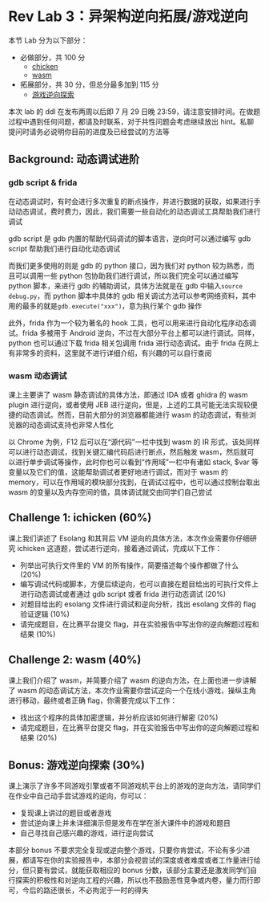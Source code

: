 # Rev Lab 3：异架构逆向拓展/游戏逆向

本节 Lab 分为以下部分：

- 必做部分，共 100 分
  - [chicken](#challenge-1-ichicken-60)
  - [wasm](#challenge-2-wasm-40)
- 拓展部分，共 30 分，但总分最多加到 115 分
  - [游戏逆向探索](#bonus-30)

本次 lab 的 ddl 在发布两周以后即 7 月 29 日晚 23:59，请注意安排时间。在做题过程中遇到任何问题，都请及时联系，对于共性问题会考虑继续放出 hint。私聊提问时请务必说明你目前的进度及已经尝试的方法等

## Background: 动态调试进阶

### gdb script & frida

在动态调试时，有时会进行多次重复的断点操作，并进行数据的获取，如果进行手动动态调试，费时费力，因此，我们需要一些自动化的动态调试工具帮助我们进行调试

gdb script 是 gdb 内置的帮助代码调试的脚本语言，逆向时可以通过编写 gdb script 帮助我们进行自动化动态调试

而我们更多使用的则是 gdb 的 python 接口，因为我们对 python 较为熟悉，而且可以调用一些 python 包协助我们进行调试，所以我们完全可以通过编写 python 脚本，来进行 gdb 的辅助调试，具体方法就是在 gdb 中输入`source debug.py`，而 python 脚本中具体的 gdb 相关调试方法可以参考网络资料，其中用的最多的就是`gdb.execute("xxx")`，意为执行某个 gdb 操作

此外，frida 作为一个较为著名的 hook 工具，也可以用来进行自动化程序动态调试。frida 多被用于 Android 逆向，不过在大部分平台上都可以进行调试。同样，python 也可以通过下载 frida 相关包调用 frida 进行动态调试。由于 frida 在网上有非常多的资料，这里就不进行详细介绍，有兴趣的可以自行查阅

### wasm 动态调试

课上主要讲了 wasm 静态调试的具体方法，即通过 IDA 或者 ghidra 的 wasm plugin 进行逆向，或者使用 JEB 进行逆向，但是，上述的工具可能无法实现较便捷的动态调试。然而，目前大部分的浏览器都能进行 wasm 的动态调试，有些浏览器的动态调试支持也非常人性化

以 Chrome 为例，F12 后可以在“源代码”一栏中找到 wasm 的 IR 形式，该处同样可以进行动态调试，找到关键汇编代码后进行断点，然后触发 wasm，然后就可以进行单步调试等操作，此时你也可以看到“作用域”一栏中有诸如 stack, \$var 等变量以及它们的值，这能帮助调试者更好地进行调试，而对于 wasm 的 memory，可以在作用域的模块部分找到，在调试过程中，也可以通过控制台取出 wasm 的变量以及内存空间的值，具体调试就交由同学们自己尝试

## Challenge 1: ichicken (60%)

课上我们讲述了 Esolang 和其背后 VM 逆向的具体方法，本次作业需要你仔细研究 ichicken 这道题，尝试进行逆向，接着通过调试，完成以下工作：

- 列举出可执行文件里的 VM 的所有操作，简要描述每个操作都做了什么 (20%)
- 编写调试代码或脚本，方便后续逆向，也可以直接在题目给出的可执行文件上进行动态调试或者通过 gdb script 或者 frida 进行动态调试 (20%)
- 对题目给出的 esolang 文件进行调试和逆向分析，找出 esolang 文件的 flag 验证逻辑 (10%)
- 请完成题目，在比赛平台提交 flag，并在实验报告中写出你的逆向解题过程和结果 (10%)

## Challenge 2: wasm (40%)

课上我们介绍了 wasm，并简要介绍了 wasm 的逆向方法，在上面也进一步讲解了 wasm 的动态调试方法，本次作业需要你尝试逆向一个在线小游戏，操纵主角进行移动，最终或者正确 flag，你需要完成以下工作：

- 找出这个程序的具体加密逻辑，并分析应该如何进行解密 (20%)
- 请完成题目，在比赛平台提交 flag，并在实验报告中写出你的逆向解题过程和结果 (20%)

## Bonus: 游戏逆向探索 (30%)

课上演示了许多不同游戏引擎或者不同游戏机平台上的游戏的逆向方法，请同学们在作业中自己动手尝试游戏的逆向，你可以：

- 复现课上讲过的题目或者游戏
- 尝试逆向课上并未详细演示但是发布在学在浙大课件中的游戏和题目
- 自己寻找自己感兴趣的游戏，进行逆向尝试

本部分 bonus 不要求完全复现或逆向整个游戏，只要你肯尝试，不论有多少进展，都请写在你的实验报告中，本部分会视尝试的深度或者难度或者工作量进行给分，但只要有尝试，就能获取相应的 bonus 分数，该部分主要还是激发同学们自行探索的积极性和对逆向工程的兴趣，所以也不鼓励恶性竞争或内卷，量力而行即可，今后的路还很长，不必拘泥于一时的得失
